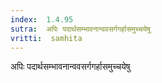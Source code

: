 ```yaml
---
index:  1.4.95
sutra:  अपिः पदार्थसम्भावनान्ववसर्गगर्हासमुच्चयेषु
vritti:  samhita 
---
```


अपिः पदार्थसम्भावनान्ववसर्गगर्हासमुच्चयेषु

